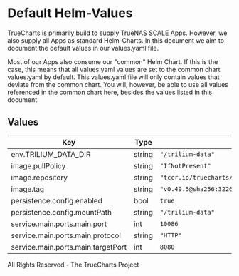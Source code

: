 # Default Helm-Values

TrueCharts is primarily build to supply TrueNAS SCALE Apps.
However, we also supply all Apps as standard Helm-Charts. In this document we aim to document the default values in our values.yaml file.

Most of our Apps also consume our "common" Helm Chart.
If this is the case, this means that all values.yaml values are set to the common chart values.yaml by default. This values.yaml file will only contain values that deviate from the common chart.
You will, however, be able to use all values referenced in the common chart here, besides the values listed in this document.

## Values

| Key | Type | Default | Description |
|-----|------|---------|-------------|
| env.TRILIUM_DATA_DIR | string | `"/trilium-data"` |  |
| image.pullPolicy | string | `"IfNotPresent"` |  |
| image.repository | string | `"tccr.io/truecharts/trilium-notes"` |  |
| image.tag | string | `"v0.49.5@sha256:32262e0829730850f83f5e0227ff83cd5c9cc443aeacb461daf1cec7b710259e"` |  |
| persistence.config.enabled | bool | `true` |  |
| persistence.config.mountPath | string | `"/trilium-data"` |  |
| service.main.ports.main.port | int | `10086` |  |
| service.main.ports.main.protocol | string | `"HTTP"` |  |
| service.main.ports.main.targetPort | int | `8080` |  |

All Rights Reserved - The TrueCharts Project
